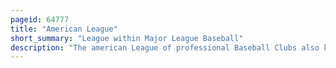 ```yaml
---
pageid: 64777
title: "American League"
short_summary: "League within Major League Baseball"
description: "The american League of professional Baseball Clubs also known as the american League is one of two Leagues that make up major League Baseball in the united States and Canada. It developed from the western League a minor League based in the great Lakes States which eventually aspired to major League Status. It is sometimes called the Junior Circuit because it claimed major League Status for the 1901 Season 25 Years after the Formation of the national League."
---
```


